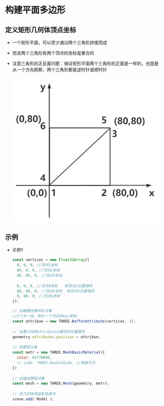 # 构建平面多边形

## 定义矩形几何体顶点坐标

+ 一个矩形平面，可以至少通过两个三角形拼接而成
+ 而且两个三角形有两个顶点的坐标是重合的

+ 注意三角形的正反面问题：保证矩形平面两个三角形的正面是一样的，也就是从一个方向观察，两个三角形都是逆时针或顺时针

  ![矩形平面拆分三角形](images/矩形平面拆分三角形.jpg)

## 示例

+ 示例1

  ```js
  const vertices = new Float32Array([
    0, 0, 0, //顶点1坐标
    80, 0, 0, //顶点2坐标
    80, 80, 0, //顶点3坐标

    0, 0, 0, //顶点4坐标   和顶点1位置相同
    80, 80, 0, //顶点5坐标  和顶点3位置相同
    0, 80, 0, //顶点6坐标
  ]);
  ```

  ```js
  // 创建属性缓冲区对象
  //3个为一组，表示一个顶点的xyz坐标
  const attribue = new THREE.BufferAttribute(vertices, 3);

  // 设置几何体attributes属性的位置属性
  geometry.attributes.position = attribue;

  // 线模型对象
  const metr = new THREE.MeshBasicMaterial({
    color: 0xff0000,
    // side: THREE.DoubleSide, //两面可见
  })

  // 创建线模型对象
  const mesh = new THREE.Mesh(geometry, metr);

  // 将几何体添加到场景中
  scene.add( Model );
  ```
